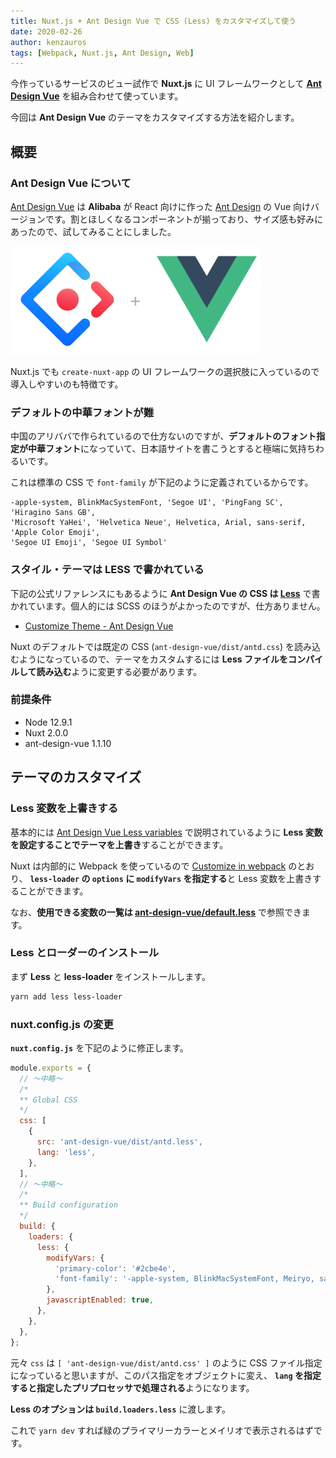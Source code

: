 ```yaml
---
title: Nuxt.js + Ant Design Vue で CSS (Less) をカスタマイズして使う
date: 2020-02-26
author: kenzauros
tags: [Webpack, Nuxt.js, Ant Design, Web]
---
```


今作っているサービスのビュー試作で **Nuxt.js** に UI フレームワークとして **[Ant Design Vue](https://www.antdv.com/docs/vue/introduce/)** を組み合わせて使っています。

今回は **Ant Design Vue** のテーマをカスタマイズする方法を紹介します。

## 概要

### Ant Design Vue について

[Ant Design Vue](https://www.antdv.com/docs/vue/introduce/) は **Alibaba** が React 向けに作った [Ant Design](https://ant.design/) の Vue 向けバージョンです。割とほしくなるコンポーネントが揃っており、サイズ感も好みにあったので、試してみることにしました。

<a href="images/nuxt-js-ant-design-vue-customize-css-with-less-1.png"><img src="images/nuxt-js-ant-design-vue-customize-css-with-less-1.png" alt="Ant Design Vue" width="400" height="173" class="aligncenter size-full wp-image-12218" /></a>

Nuxt.js でも `create-nuxt-app` の UI フレームワークの選択肢に入っているので導入しやすいのも特徴です。

### デフォルトの中華フォントが難

中国のアリババで作られているので仕方ないのですが、**デフォルトのフォント指定が中華フォント**になっていて、日本語サイトを書こうとすると極端に気持ちわるいです。

これは標準の CSS で `font-family` が下記のように定義されているからです。

```
-apple-system, BlinkMacSystemFont, 'Segoe UI', 'PingFang SC', 'Hiragino Sans GB',
'Microsoft YaHei', 'Helvetica Neue', Helvetica, Arial, sans-serif, 'Apple Color Emoji',
'Segoe UI Emoji', 'Segoe UI Symbol'
```

### スタイル・テーマは LESS で書かれている

下記の公式リファレンスにもあるように **Ant Design Vue の CSS は [Less](http://lesscss.org/)** で書かれています。個人的には SCSS のほうがよかったのですが、仕方ありません。

- [Customize Theme - Ant Design Vue](https://www.antdv.com/docs/vue/customize-theme/)

Nuxt のデフォルトでは既定の CSS (`ant-design-vue/dist/antd.css`) を読み込むようになっているので、テーマをカスタムするには **Less ファイルをコンパイルして読み込む**ように変更する必要があります。

### 前提条件

- Node 12.9.1
- Nuxt 2.0.0
- ant-design-vue 1.1.10

## テーマのカスタマイズ

### Less 変数を上書きする

基本的には [Ant Design Vue Less variables](https://www.antdv.com/docs/vue/customize-theme/#Ant-Design-Vue-Less-variables) で説明されているように **Less 変数を設定することでテーマを上書き**することができます。

Nuxt は内部的に Webpack を使っているので [Customize in webpack](https://www.antdv.com/docs/vue/customize-theme/#Customize-in-webpack) のとおり、 **`less-loader` の `options` に `modifyVars` を指定する**と Less 変数を上書きすることができます。

なお、**使用できる変数の一覧は [ant-design-vue/default.less](https://github.com/vueComponent/ant-design-vue/blob/master/components/style/themes/default.less)** で参照できます。

### Less とローダーのインストール

まず **Less** と **less-loader** をインストールします。

```bash
yarn add less less-loader
```

### nuxt.config.js の変更

**`nuxt.config.js`** を下記のように修正します。

```js
module.exports = {
  // ～中略～
  /*
  ** Global CSS
  */
  css: [
    {
      src: 'ant-design-vue/dist/antd.less',
      lang: 'less',
    },
  ],
  // ～中略～
  /*
  ** Build configuration
  */
  build: {
    loaders: {
      less: {
        modifyVars: {
          'primary-color': '#2cbe4e',
          'font-family': '-apple-system, BlinkMacSystemFont, Meiryo, sans-serif',
        },
        javascriptEnabled: true,
      },
    },
  },
};
```

元々 `css` は `[ 'ant-design-vue/dist/antd.css' ]` のように CSS ファイル指定になっていると思いますが、このパス指定をオブジェクトに変え、 **`lang` を指定すると指定したプリプロセッサで処理される**ようになります。

**Less のオプションは `build.loaders.less`** に渡します。

これで `yarn dev` すれば緑のプライマリーカラーとメイリオで表示されるはずです。